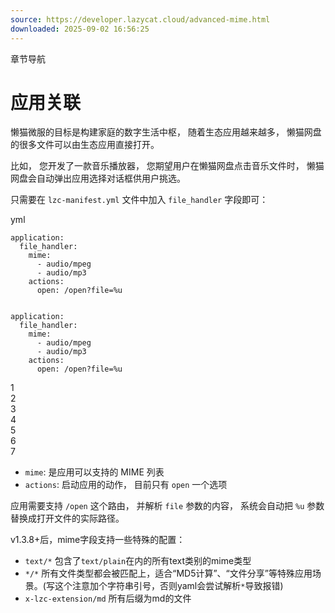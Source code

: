 ```yaml
---
source: https://developer.lazycat.cloud/advanced-mime.html
downloaded: 2025-09-02 16:56:25
---
```


章节导航

# 应用关联 ​

懒猫微服的目标是构建家庭的数字生活中枢， 随着生态应用越来越多， 懒猫网盘的很多文件可以由生态应用直接打开。

比如， 您开发了一款音乐播放器， 您期望用户在懒猫网盘点击音乐文件时， 懒猫网盘会自动弹出应用选择对话框供用户挑选。

只需要在 `lzc-manifest.yml` 文件中加入 `file_handler` 字段即可：

yml
    
    
    application:
      file_handler:
        mime:
          - audio/mpeg
          - audio/mp3
        actions:
          open: /open?file=%u
    
    
    application:
      file_handler:
        mime:
          - audio/mpeg
          - audio/mp3
        actions:
          open: /open?file=%u

1  
2  
3  
4  
5  
6  
7  


  * `mime`: 是应用可以支持的 MIME 列表
  * `actions`: 启动应用的动作， 目前只有 `open` 一个选项



应用需要支持 `/open` 这个路由， 并解析 `file` 参数的内容， 系统会自动把 `%u` 参数替换成打开文件的实际路径。

v1.3.8+后，mime字段支持一些特殊的配置：

  * `text/*` 包含了`text/plain`在内的所有text类别的mime类型
  * `*/*` 所有文件类型都会被匹配上，适合“MD5计算”、“文件分享”等特殊应用场景。(写这个注意加个字符串引号，否则yaml会尝试解析`*`导致报错)
  * `x-lzc-extension/md` 所有后缀为md的文件


